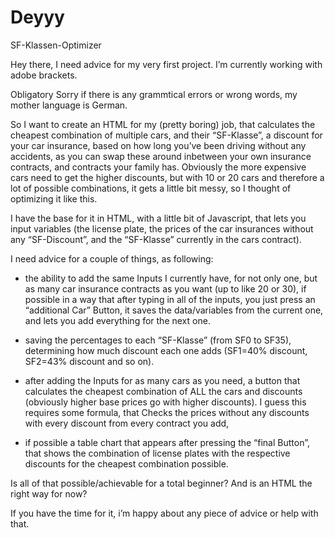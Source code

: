 # Deyyy
SF-Klassen-Optimizer

Hey there, I need advice for my very first project.
I’m currently working with adobe brackets.

Obligatory Sorry if there is any grammtical errors or wrong words, my mother language is German.

So I want to create an HTML for my (pretty boring) job, that calculates the cheapest combination of multiple cars, and their “SF-Klasse”, a discount for your car insurance, based on how long you’ve been driving without any accidents, as you can swap these around inbetween your own insurance contracts, and contracts your family has. Obviously the more expensive cars need to get the higher discounts, but with 10 or 20 cars and therefore a lot of possible combinations, it gets a little bit messy, so I thought of optimizing it like this.

I have the base for it in HTML, with a little bit of Javascript, that lets you input variables (the license plate, the prices of the car insurances without any “SF-Discount”, and the “SF-Klasse” currently in the cars contract).

I need advice for a couple of things, as following:

- the ability to add the same Inputs I currently have, for not only one, but as many car insurance contracts as you want (up to like 20 or 30), if possible in a way that after typing in all of the inputs, you just press an “additional Car” Button, it saves the data/variables from the current one, and lets you add everything for the next one.

- saving the percentages to each “SF-Klasse” (from SF0 to SF35), determining how much discount each one adds (SF1=40% discount, SF2=43% discount and so on).

- after adding the Inputs for as many cars as you need, a button that calculates the cheapest combination of ALL the cars and
  discounts (obviously higher base prices go with higher discounts).
  I guess this requires some formula, that Checks the prices without any discounts with every discount from every contract you add,

- if possible a table chart that appears after pressing the “final Button”, that shows the combination of license plates with the respective discounts for the cheapest combination possible.

Is all of that possible/achievable for a total beginner? And is an HTML the right way for now?

If you have the time for it, i’m happy about any piece of advice or help with that.
